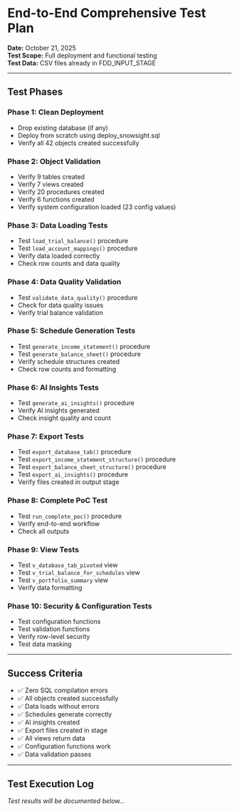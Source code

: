 # End-to-End Comprehensive Test Plan

**Date:** October 21, 2025  
**Test Scope:** Full deployment and functional testing  
**Test Data:** CSV files already in FDD_INPUT_STAGE

---

## Test Phases

### Phase 1: Clean Deployment
- Drop existing database (if any)
- Deploy from scratch using deploy_snowsight.sql
- Verify all 42 objects created successfully

### Phase 2: Object Validation
- Verify 9 tables created
- Verify 7 views created
- Verify 20 procedures created
- Verify 6 functions created
- Verify system configuration loaded (23 config values)

### Phase 3: Data Loading Tests
- Test `load_trial_balance()` procedure
- Test `load_account_mappings()` procedure
- Verify data loaded correctly
- Check row counts and data quality

### Phase 4: Data Quality Validation
- Test `validate_data_quality()` procedure
- Check for data quality issues
- Verify trial balance validation

### Phase 5: Schedule Generation Tests
- Test `generate_income_statement()` procedure
- Test `generate_balance_sheet()` procedure
- Verify schedule structures created
- Check row counts and formatting

### Phase 6: AI Insights Tests
- Test `generate_ai_insights()` procedure
- Verify AI insights generated
- Check insight quality and count

### Phase 7: Export Tests
- Test `export_database_tab()` procedure
- Test `export_income_statement_structure()` procedure
- Test `export_balance_sheet_structure()` procedure
- Test `export_ai_insights()` procedure
- Verify files created in output stage

### Phase 8: Complete PoC Test
- Test `run_complete_poc()` procedure
- Verify end-to-end workflow
- Check all outputs

### Phase 9: View Tests
- Test `v_database_tab_pivoted` view
- Test `v_trial_balance_for_schedules` view
- Test `v_portfolio_summary` view
- Verify data formatting

### Phase 10: Security & Configuration Tests
- Test configuration functions
- Test validation functions
- Verify row-level security
- Test data masking

---

## Success Criteria

- ✅ Zero SQL compilation errors
- ✅ All objects created successfully
- ✅ Data loads without errors
- ✅ Schedules generate correctly
- ✅ AI insights created
- ✅ Export files created in stage
- ✅ All views return data
- ✅ Configuration functions work
- ✅ Data validation passes

---

## Test Execution Log

_Test results will be documented below..._

